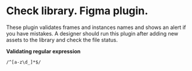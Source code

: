 # Check library. Figma plugin. 

These plugin validates frames and instances names and shows an alert if you have mistakes. A designer should run this plugin after adding new assets to the library and check the file status. 

**Validating regular expression**

    /^[a-z\d_]*$/
